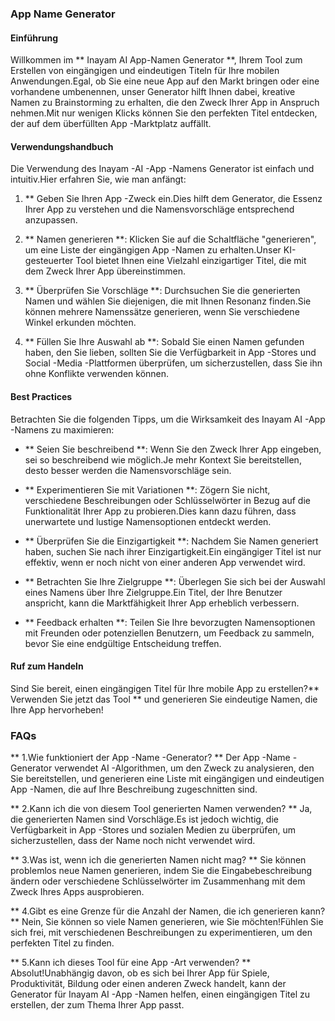 ### App Name Generator

#### Einführung
Willkommen im ** Inayam AI App-Namen Generator **, Ihrem Tool zum Erstellen von eingängigen und eindeutigen Titeln für Ihre mobilen Anwendungen.Egal, ob Sie eine neue App auf den Markt bringen oder eine vorhandene umbenennen, unser Generator hilft Ihnen dabei, kreative Namen zu Brainstorming zu erhalten, die den Zweck Ihrer App in Anspruch nehmen.Mit nur wenigen Klicks können Sie den perfekten Titel entdecken, der auf dem überfüllten App -Marktplatz auffällt.

#### Verwendungshandbuch
Die Verwendung des Inayam -AI -App -Namens Generator ist einfach und intuitiv.Hier erfahren Sie, wie man anfängt:

1. ** Geben Sie Ihren App -Zweck ein.Dies hilft dem Generator, die Essenz Ihrer App zu verstehen und die Namensvorschläge entsprechend anzupassen.

2. ** Namen generieren **: Klicken Sie auf die Schaltfläche "generieren", um eine Liste der eingängigen App -Namen zu erhalten.Unser KI-gesteuerter Tool bietet Ihnen eine Vielzahl einzigartiger Titel, die mit dem Zweck Ihrer App übereinstimmen.

3. ** Überprüfen Sie Vorschläge **: Durchsuchen Sie die generierten Namen und wählen Sie diejenigen, die mit Ihnen Resonanz finden.Sie können mehrere Namenssätze generieren, wenn Sie verschiedene Winkel erkunden möchten.

4. ** Füllen Sie Ihre Auswahl ab **: Sobald Sie einen Namen gefunden haben, den Sie lieben, sollten Sie die Verfügbarkeit in App -Stores und Social -Media -Plattformen überprüfen, um sicherzustellen, dass Sie ihn ohne Konflikte verwenden können.

#### Best Practices
Betrachten Sie die folgenden Tipps, um die Wirksamkeit des Inayam AI -App -Namens zu maximieren:

- ** Seien Sie beschreibend **: Wenn Sie den Zweck Ihrer App eingeben, sei so beschreibend wie möglich.Je mehr Kontext Sie bereitstellen, desto besser werden die Namensvorschläge sein.

- ** Experimentieren Sie mit Variationen **: Zögern Sie nicht, verschiedene Beschreibungen oder Schlüsselwörter in Bezug auf die Funktionalität Ihrer App zu probieren.Dies kann dazu führen, dass unerwartete und lustige Namensoptionen entdeckt werden.

- ** Überprüfen Sie die Einzigartigkeit **: Nachdem Sie Namen generiert haben, suchen Sie nach ihrer Einzigartigkeit.Ein eingängiger Titel ist nur effektiv, wenn er noch nicht von einer anderen App verwendet wird.

- ** Betrachten Sie Ihre Zielgruppe **: Überlegen Sie sich bei der Auswahl eines Namens über Ihre Zielgruppe.Ein Titel, der Ihre Benutzer anspricht, kann die Marktfähigkeit Ihrer App erheblich verbessern.

- ** Feedback erhalten **: Teilen Sie Ihre bevorzugten Namensoptionen mit Freunden oder potenziellen Benutzern, um Feedback zu sammeln, bevor Sie eine endgültige Entscheidung treffen.

#### Ruf zum Handeln
Sind Sie bereit, einen eingängigen Titel für Ihre mobile App zu erstellen?** Verwenden Sie jetzt das Tool ** und generieren Sie eindeutige Namen, die Ihre App hervorheben!

### FAQs

** 1.Wie funktioniert der App -Name -Generator? **
Der App -Name -Generator verwendet AI -Algorithmen, um den Zweck zu analysieren, den Sie bereitstellen, und generieren eine Liste mit eingängigen und eindeutigen App -Namen, die auf Ihre Beschreibung zugeschnitten sind.

** 2.Kann ich die von diesem Tool generierten Namen verwenden? **
Ja, die generierten Namen sind Vorschläge.Es ist jedoch wichtig, die Verfügbarkeit in App -Stores und sozialen Medien zu überprüfen, um sicherzustellen, dass der Name noch nicht verwendet wird.

** 3.Was ist, wenn ich die generierten Namen nicht mag? **
Sie können problemlos neue Namen generieren, indem Sie die Eingabebeschreibung ändern oder verschiedene Schlüsselwörter im Zusammenhang mit dem Zweck Ihres Apps ausprobieren.

** 4.Gibt es eine Grenze für die Anzahl der Namen, die ich generieren kann? **
Nein, Sie können so viele Namen generieren, wie Sie möchten!Fühlen Sie sich frei, mit verschiedenen Beschreibungen zu experimentieren, um den perfekten Titel zu finden.

** 5.Kann ich dieses Tool für eine App -Art verwenden? **
Absolut!Unabhängig davon, ob es sich bei Ihrer App für Spiele, Produktivität, Bildung oder einen anderen Zweck handelt, kann der Generator für Inayam AI -App -Namen helfen, einen eingängigen Titel zu erstellen, der zum Thema Ihrer App passt.